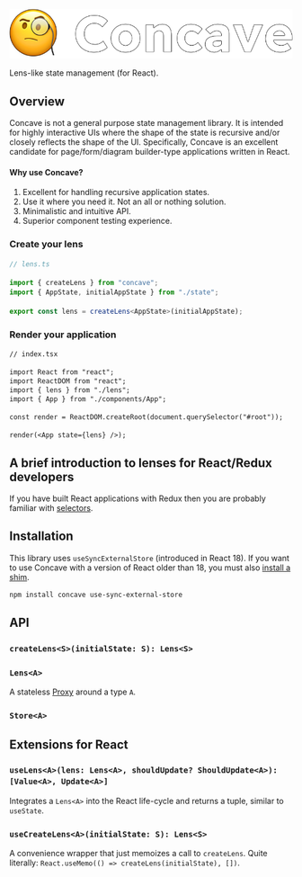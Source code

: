 <p align="center">
  <img src="./image.png" />
</p>

Lens-like state management (for React).

## Overview

Concave is not a general purpose state management library. It is intended for highly interactive UIs where the shape of the state is recursive and/or closely reflects the shape of the UI. Specifically, Concave is an excellent candidate for page/form/diagram builder-type applications written in React.

#### Why use Concave?

1. Excellent for handling recursive application states.
2. Use it where you need it. Not an all or nothing solution.
3. Minimalistic and intuitive API.
4. Superior component testing experience.

### Create your lens

```ts
// lens.ts

import { createLens } from "concave";
import { AppState, initialAppState } from "./state";

export const lens = createLens<AppState>(initialAppState);
```

### Render your application

```tsx
// index.tsx

import React from "react";
import ReactDOM from "react";
import { lens } from "./lens";
import { App } from "./components/App";

const render = ReactDOM.createRoot(document.querySelector("#root"));

render(<App state={lens} />);
```

## A brief introduction to lenses for React/Redux developers

If you have built React applications with Redux then you are probably familiar with [selectors](https://redux.js.org/usage/deriving-data-selectors).

## Installation

This library uses `useSyncExternalStore` (introduced in React 18). If you want to use Concave with a version of React older than 18, you must also [install a shim](https://github.com/reactwg/react-18/discussions/86).

```bash
npm install concave use-sync-external-store
```

## API

### `createLens<S>(initialState: S): Lens<S>`

### `Lens<A>`

A stateless [Proxy](https://developer.mozilla.org/en-US/docs/Web/JavaScript/Reference/Global_Objects/Proxy) around a type `A`.

### `Store<A>`

## Extensions for React

### `useLens<A>(lens: Lens<A>, shouldUpdate? ShouldUpdate<A>): [Value<A>, Update<A>]`

Integrates a `Lens<A>` into the React life-cycle and returns a tuple, similar to `useState`.

### `useCreateLens<A>(initialState: S): Lens<S>`

A convenience wrapper that just memoizes a call to `createLens`. Quite literally: `React.useMemo(() => createLens(initialState), [])`.

<!--

## Examples

## Testing

## Performance

1. Use shouldUpdate.

2. If do use a shouldUpdate argument for the lens, you can either memoize it with `React.useMemo` or `React.useCallback` or store it outside of the component.

3. Memoize every component with `React.memo` foward lenses as props rather than globals.

-->

